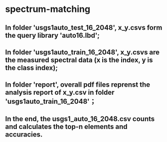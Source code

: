 # spectrum-matching
## In folder 'usgs1auto_test_16_2048', x_y.csvs form the query library  'auto16.lbd'; 
## In folder 'usgs1auto_train_16_2048', x_y.csvs are the measured spectral data (x is the index, y is the class index);
## In folder 'report', overall pdf files reprenst the analysis report of x_y.csv in folder 'usgs1auto_train_16_2048'；
## In the end, the usgs1_auto_16_2048.csv counts and calculates the top-n elements and accuracies.

